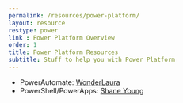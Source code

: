 ```yaml
---
permalink: /resources/power-platform/
layout: resource
restype: power
link : Power Platform Overview
order: 1
title: Power Platform Resources
subtitle: Stuff to help you with Power Platform
---
```


* PowerAutomate: [WonderLaura](https://www.youtube.com/c/Wonderlaura)
* PowerShell/PowerApps: [Shane Young](https://www.youtube.com/c/ShaneYoungCloud)

